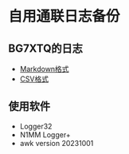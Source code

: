 # 自用通联日志备份

## BG7XTQ的日志

- [Markdown格式](BG7XTQ.md)
- [CSV格式](BG7XTQ.CSV)

## 使用软件

- Logger32
- N1MM Logger+
- awk version 20231001

